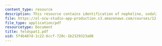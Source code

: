 ```yaml
---
content_type: resource
description: This resource contains identification of nepheline, sodalite, and leucite.
file: https://ol-ocw-studio-app-production.s3.amazonaws.com/courses/12-109-petrology-fall-2005/5f4b487d1c226ccf720c1b2329323a08_feldspat1.pdf
file_type: application/pdf
resourcetype: Document
title: feldspat1.pdf
uid: 5f4b487d-1c22-6ccf-720c-1b2329323a08
---
```

